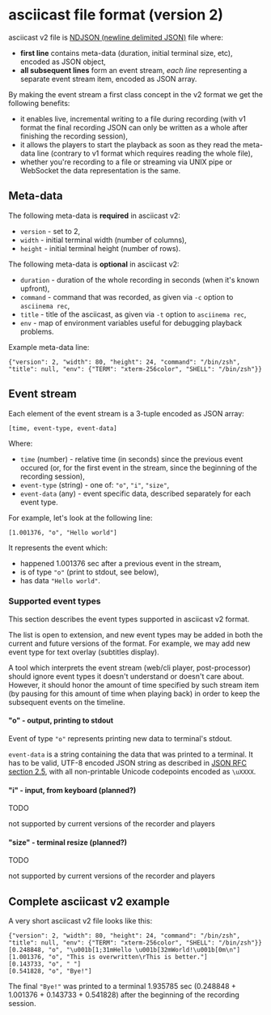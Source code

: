 # asciicast file format (version 2)

asciicast v2 file
is [NDJSON (newline delimited JSON)](https://github.com/ndjson/ndjson-spec) file
where:

* __first line__ contains meta-data (duration, initial terminal size, etc),
  encoded as JSON object,
* __all subsequent lines__ form an event stream, _each line_ representing a
  separate event stream item, encoded as JSON array.

By making the event stream a first class concept in the v2 format we get the
following benefits:

* it enables live, incremental writing to a file during recording (with v1
  format the final recording JSON can only be written as a whole after finishing
  the recording session),
* it allows the players to start the playback as soon as they read the meta-data
  line (contrary to v1 format which requires reading the whole file),
* whether you're recording to a file or streaming via UNIX pipe or WebSocket the
  data representation is the same.

## Meta-data

The following meta-data is **required** in asciicast v2:

* `version` - set to 2,
* `width` - initial terminal width (number of columns),
* `height` - initial terminal height (number of rows).

The following meta-data is **optional** in asciicast v2:

* `duration` - duration of the whole recording in seconds (when it's known upfront),
* `command` - command that was recorded, as given via `-c` option to `asciinema rec`,
* `title` - title of the asciicast, as given via `-t` option to `asciinema rec`,
* `env` - map of environment variables useful for debugging playback problems.

Example meta-data line:

    {"version": 2, "width": 80, "height": 24, "command": "/bin/zsh", "title": null, "env": {"TERM": "xterm-256color", "SHELL": "/bin/zsh"}}

## Event stream

Each element of the event stream is a 3-tuple encoded as JSON array:

    [time, event-type, event-data]

Where:

* `time` (number) - relative time (in seconds) since the previous event occured
  (or, for the first event in the stream, since the beginning of the recording
  session),
* `event-type` (string) - one of: `"o"`, `"i"`, `"size"`,
* `event-data` (any) - event specific data, described separately for each event
  type.

For example, let's look at the following line:

    [1.001376, "o", "Hello world"]

It represents the event which:

* happened 1.001376 sec after a previous event in the stream,
* is of type `"o"` (print to stdout, see below),
* has data `"Hello world"`.

### Supported event types

This section describes the event types supported in asciicast v2 format.

The list is open to extension, and new event types may be added in both the
current and future versions of the format. For example, we may add new event
type for text overlay (subtitles display).

A tool which interprets the event stream (web/cli player, post-processor) should
ignore event types it doesn't understand or doesn't care about. However, it
should honor the amount of time specified by such stream item (by pausing for
this amount of time when playing back) in order to keep the subsequent events on
the timeline.

#### "o" - output, printing to stdout

Event of type `"o"` represents printing new data to terminal's stdout.

`event-data` is a string containing the data that was printed to a terminal. It
has to be valid, UTF-8 encoded JSON string as described
in [JSON RFC section 2.5](http://www.ietf.org/rfc/rfc4627.txt), with all
non-printable Unicode codepoints encoded as `\uXXXX`.

#### "i" - input, from keyboard (planned?)

TODO

not supported by current versions of the recorder and players

#### "size" - terminal resize (planned?)

TODO

not supported by current versions of the recorder and players

## Complete asciicast v2 example

A very short asciicast v2 file looks like this:

    {"version": 2, "width": 80, "height": 24, "command": "/bin/zsh", "title": null, "env": {"TERM": "xterm-256color", "SHELL": "/bin/zsh"}}
    [0.248848, "o", "\u001b[1;31mHello \u001b[32mWorld!\u001b[0m\n"]
    [1.001376, "o", "This is overwritten\rThis is better."]
    [0.143733, "o", " "]
    [0.541828, "o", "Bye!"]

The final `"Bye!"` was printed to a terminal 1.935785 sec (0.248848 + 1.001376 +
0.143733 + 0.541828) after the beginning of the recording session.
